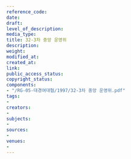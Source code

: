 ```yaml
---
reference_code: 
date: 
draft: 
level_of_description: 
media_type: 
title: 32-3차 중앙 운영위
description: 
weight: 
modified_at: 
created_at: 
link: 
public_access_status: 
copyright_status: 
components:
- "/RG-05-대경여대협/1997/32-3차 중앙 운영위.pdf"
tags:
- 
creators:
- 
subjects:
- 
sources:
- 
venues:
- 
---
```

